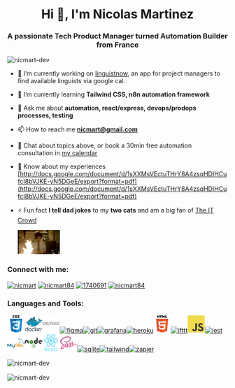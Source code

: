 <h1 align="center">Hi 👋, I'm Nicolas Martinez</h1>
<h3 align="center">A passionate Tech Product Manager turned Automation Builder from France</h3>

<p align="left"> <img src="https://komarev.com/ghpvc/?username=nicmart-dev&label=Profile%20views&color=0e75b6&style=flat" alt="nicmart-dev" /> </p>

- 🔭 I’m currently working on [linguistnow](https://github.com/nicmart-dev/linguistnow), an app for project managers to find available linguists via google cal.

- 🌱 I’m currently learning **Tailwind CSS, n8n automation framework**
- 💬 Ask me about **automation, react/express, devops/prodops processes, testing**

- 📫 How to reach me **nicmart@gmail.com**

- 📅 Chat about topics above, or book a 30min free automation consultation in [my calendar](https://calendly.com/nicmart)

- 📄 Know about my experiences [http://docs.google.com/document/d/1sXXMsVEctuTHrY8A4zsqHDIHCufcI8bVJKE-yN5DGeE/export?format=pdf](http://docs.google.com/document/d/1sXXMsVEctuTHrY8A4zsqHDIHCufcI8bVJKE-yN5DGeE/export?format=pdf)

- ⚡ Fun fact **I tell dad jokes** to my **two cats** and am a big fan of [The IT Crowd](https://www.imdb.com/title/tt0487831/)

  <img src="./images/moss.gif" width="20%" height="20%" />

<h3 align="left">Connect with me:</h3>
<p align="left">
  <a href="https://linkedin.com/in/nicmart" target="blank"><img align="center" src="https://raw.githubusercontent.com/rahuldkjain/github-profile-readme-generator/master/src/images/icons/Social/linked-in-alt.svg" alt="nicmart" height="30" width="40" /></a>
<a href="https://codepen.io/nicmart84" target="blank"><img align="center" src="https://raw.githubusercontent.com/rahuldkjain/github-profile-readme-generator/master/src/images/icons/Social/codepen.svg" alt="nicmart84" height="30" width="40" /></a>
<a href="https://stackoverflow.com/users/1740691" target="blank"><img align="center" src="https://raw.githubusercontent.com/rahuldkjain/github-profile-readme-generator/master/src/images/icons/Social/stack-overflow.svg" alt="1740691" height="30" width="40" /></a>
<a href="https://instagram.com/nicmart84" target="blank"><img align="center" src="https://raw.githubusercontent.com/rahuldkjain/github-profile-readme-generator/master/src/images/icons/Social/instagram.svg" alt="nicmart84" height="30" width="40" /></a>
</p>

<h3 align="left">Languages and Tools:</h3>
<p align="left"><a href="https://www.w3schools.com/css/" target="_blank" rel="noreferrer"><img src="https://raw.githubusercontent.com/devicons/devicon/master/icons/css3/css3-original-wordmark.svg" alt="css3" width="40" height="40"/></a><a href="https://www.docker.com/" target="_blank" rel="noreferrer"><img src="https://raw.githubusercontent.com/devicons/devicon/master/icons/docker/docker-original-wordmark.svg" alt="docker" width="40" height="40"/></a><a href="https://expressjs.com" target="_blank" rel="noreferrer"><img src="https://raw.githubusercontent.com/devicons/devicon/master/icons/express/express-original-wordmark.svg" alt="express" width="40" height="40"/></a><a href="https://www.figma.com/" target="_blank" rel="noreferrer"><img src="https://www.vectorlogo.zone/logos/figma/figma-icon.svg" alt="figma" width="40" height="40"/></a><a href="https://git-scm.com/" target="_blank" rel="noreferrer"><img src="https://www.vectorlogo.zone/logos/git-scm/git-scm-icon.svg" alt="git" width="40" height="40"/></a><a href="https://grafana.com" target="_blank" rel="noreferrer"><img src="https://www.vectorlogo.zone/logos/grafana/grafana-icon.svg" alt="grafana" width="40" height="40"/></a><a href="https://heroku.com" target="_blank" rel="noreferrer"><img src="https://www.vectorlogo.zone/logos/heroku/heroku-icon.svg" alt="heroku" width="40" height="40"/></a><a href="https://www.w3.org/html/" target="_blank" rel="noreferrer"><img src="https://raw.githubusercontent.com/devicons/devicon/master/icons/html5/html5-original-wordmark.svg" alt="html5" width="40" height="40"/></a><a href="https://ifttt.com/" target="_blank" rel="noreferrer"><img src="https://www.vectorlogo.zone/logos/ifttt/ifttt-ar21.svg" alt="ifttt" width="40" height="40"/></a><a href="https://developer.mozilla.org/en-US/docs/Web/JavaScript" target="_blank" rel="noreferrer"><img src="https://raw.githubusercontent.com/devicons/devicon/master/icons/javascript/javascript-original.svg" alt="javascript" width="40" height="40"/></a><a href="https://jestjs.io" target="_blank" rel="noreferrer"><img src="https://www.vectorlogo.zone/logos/jestjsio/jestjsio-icon.svg" alt="jest" width="40" height="40"/></a><a href="https://www.mysql.com/" target="_blank" rel="noreferrer"><img src="https://raw.githubusercontent.com/devicons/devicon/master/icons/mysql/mysql-original-wordmark.svg" alt="mysql" width="40" height="40"/></a><a href="https://nodejs.org" target="_blank" rel="noreferrer"><img src="https://raw.githubusercontent.com/devicons/devicon/master/icons/nodejs/nodejs-original-wordmark.svg" alt="nodejs" width="40" height="40"/></a><a href="https://reactjs.org/" target="_blank" rel="noreferrer"><img src="https://raw.githubusercontent.com/devicons/devicon/master/icons/react/react-original-wordmark.svg" alt="react" width="40" height="40"/></a><a href="https://sass-lang.com" target="_blank" rel="noreferrer"><img src="https://raw.githubusercontent.com/devicons/devicon/master/icons/sass/sass-original.svg" alt="sass" width="40" height="40"/></a><a href="https://www.sqlite.org/" target="_blank" rel="noreferrer"><img src="https://www.vectorlogo.zone/logos/sqlite/sqlite-icon.svg" alt="sqlite" width="40" height="40"/></a><a href="https://tailwindcss.com/" target="_blank" rel="noreferrer"><img src="https://www.vectorlogo.zone/logos/tailwindcss/tailwindcss-icon.svg" alt="tailwind" width="40" height="40"/></a><a href="https://zapier.com" target="_blank" rel="noreferrer"><img src="https://www.vectorlogo.zone/logos/zapier/zapier-icon.svg" alt="zapier" width="40" height="40"/></a></p>


<p><img align="center" src="https://github-readme-stats.vercel.app/api/top-langs?username=nicmart-dev&show_icons=true&locale=en&layout=compact" alt="nicmart-dev" /></p>

<p><img align="center" src="https://github-readme-streak-stats.herokuapp.com/?user=nicmart-dev&" alt="nicmart-dev" /></p>
